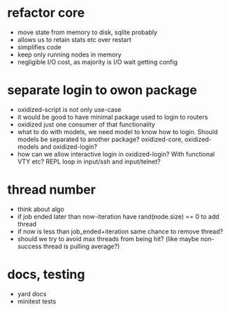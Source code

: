 # refactor core
  * move state from memory to disk, sqlite probably
  * allows us to retain stats etc over restart
  * simplifies code
  * keep only running nodes in memory
  * negligible I/O cost, as majority is I/O wait getting config

# separate login to owon package
  * oxidized-script is not only use-case
  * it would be good to have minimal package used to login to routers
  * oxidized just one consumer of that functionality
  * what to do with models, we need model to know how to login. Should models be separated to another package? oxidized-core, oxidized-models and oxidized-login?
  * how can we allow interactive login in oxidized-login? With functional VTY etc? REPL loop in input/ssh and input/telnet?

# thread number
  * think about algo
  * if job ended later than now-iteration have rand(node.size) == 0 to add thread
  * if now is less than job_ended+iteration same chance to remove thread?
  * should we try to avoid max threads from being hit? (like maybe non-success thread is pulling average?)

# docs, testing
  * yard docs
  * minitest tests
